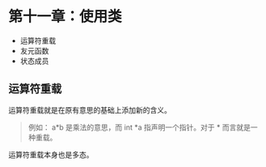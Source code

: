 # 第十一章：使用类

* 运算符重载
* 友元函数
* 状态成员

## 运算符重载

运算符重载就是在原有意思的基础上添加新的含义。

> 例如： a*b 是乘法的意思，而 int *a 指声明一个指针。对于 * 而言就是一种重载。

运算符重载本身也是多态。

